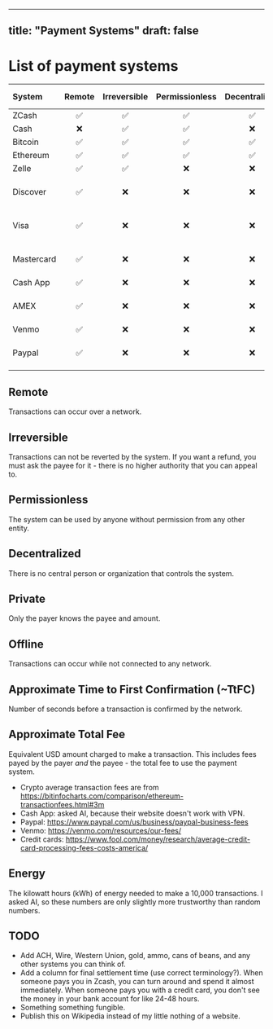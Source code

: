 ______________________________________________________________________

## title: "Payment Systems" draft: false

# List of payment systems

| System     | Remote | Irreversible | Permissionless | Decentralized | Private | Offline | ~TtFC |    ~Total Fee |    Energy |
| :--------- | :----: | :----------: | :------------: | :-----------: | :-----: | :-----: | ----: | ------------: | --------: |
| ZCash      |   ✅   |      ✅      |       ✅       |      ✅       |   ✅    |   ❌    |    72 |         $0.03 |         1 |
| Cash       |   ❌   |      ✅      |       ✅       |      ❌       |   ✅    |   ✅    |     0 |         $0.00 |       800 |
| Bitcoin    |   ✅   |      ✅      |       ✅       |      ✅       |   ❌    |   ❌    |   600 |         $3.50 | 1,180,000 |
| Ethereum   |   ✅   |      ✅      |       ✅       |      ✅       |   ❌    |   ❌    |    12 |         $7.00 |       300 |
| Zelle      |   ✅   |      ✅      |       ❌       |      ❌       |   ❌    |   ❌    |   120 |               |           |
| Discover   |   ✅   |      ❌      |       ❌       |      ❌       |   ❌    |   ❌    |       | 2.05% + $0.08 |        65 |
| Visa       |   ✅   |      ❌      |       ❌       |      ❌       |   ❌    |   ❌    |       | 2.43% + $0.25 |        65 |
| Mastercard |   ✅   |      ❌      |       ❌       |      ❌       |   ❌    |   ❌    |       | 2.51% + $0.25 |        65 |
| Cash App   |   ✅   |      ❌      |       ❌       |      ❌       |   ❌    |   ❌    |       |         2.75% |           |
| AMEX       |   ✅   |      ❌      |       ❌       |      ❌       |   ❌    |   ❌    |       | 3.18% + $0.25 |        65 |
| Venmo      |   ✅   |      ❌      |       ❌       |      ❌       |   ❌    |   ❌    |       |         2.99% |           |
| Paypal     |   ✅   |      ❌      |       ❌       |      ❌       |   ❌    |   ❌    |       | 3.49% + $0.49 |           |

## Remote

Transactions can occur over a network.

## Irreversible

Transactions can not be reverted by the system. If you want a refund, you must ask the payee for it - there is no higher authority that you can appeal to.

## Permissionless

The system can be used by anyone without permission from any other entity.

## Decentralized

There is no central person or organization that controls the system.

## Private

Only the payer knows the payee and amount.

## Offline

Transactions can occur while not connected to any network.

## Approximate Time to First Confirmation (~TtFC)

Number of seconds before a transaction is confirmed by the network.

## Approximate Total Fee

Equivalent USD amount charged to make a transaction. This includes fees payed by the payer *and* the payee - the total fee to use the payment system.

- Crypto average transaction fees are from https://bitinfocharts.com/comparison/ethereum-transactionfees.html#3m
- Cash App: asked AI, because their website doesn't work with VPN.
- Paypal: https://www.paypal.com/us/business/paypal-business-fees
- Venmo: https://venmo.com/resources/our-fees/
- Credit cards: https://www.fool.com/money/research/average-credit-card-processing-fees-costs-america/

## Energy

The kilowatt hours (kWh) of energy needed to make a 10,000 transactions. I asked AI, so these numbers are only slightly more trustworthy than random numbers.

## TODO

- Add ACH, Wire, Western Union, gold, ammo, cans of beans, and any other systems you can think of.
- Add a column for final settlement time (use correct terminology?). When someone pays you in Zcash, you can turn around and spend it almost immediately. When someone pays you with a credit card, you don't see the money in your bank account for like 24-48 hours.
- Something something fungible.
- Publish this on Wikipedia instead of my little nothing of a website.
